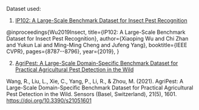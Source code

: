 Dataset used:

1. [IP102: A Large-Scale Benchmark Dataset for Insect Pest Recognition](https://github.com/xpwu95/IP102)

@inproceedings{Wu2019Insect,
  title={IP102: A Large-Scale Benchmark Dataset for Insect Pest Recognition},
  author={Xiaoping Wu and Chi Zhan and Yukun Lai and Ming-Ming Cheng and Jufeng Yang},
  booktitle={IEEE CVPR},
  pages={8787--8796},
  year={2019},
}

2. [AgriPest: A Large-Scale Domain-Specific Benchmark Dataset for Practical Agricultural Pest Detection in the Wild](https://www.ncbi.nlm.nih.gov/pmc/articles/PMC7956390/)

Wang, R., Liu, L., Xie, C., Yang, P., Li, R., & Zhou, M. (2021).
AgriPest: A Large-Scale Domain-Specific Benchmark Dataset for Practical Agricultural Pest Detection in the Wild. 
Sensors (Basel, Switzerland), 21(5), 1601. https://doi.org/10.3390/s21051601
